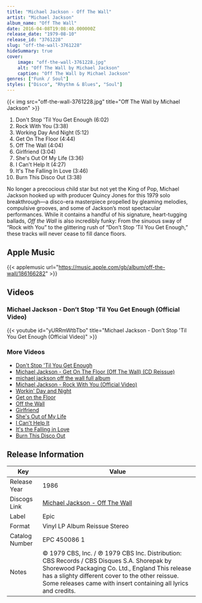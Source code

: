 ```yaml
---
title: "Michael Jackson - Off The Wall"
artist: "Michael Jackson"
album_name: "Off The Wall"
date: 2016-04-08T19:08:40.000000Z
release_date: "1979-08-10"
release_id: "3761228"
slug: "off-the-wall-3761228"
hideSummary: true
cover:
    image: "off-the-wall-3761228.jpg"
    alt: "Off The Wall by Michael Jackson"
    caption: "Off The Wall by Michael Jackson"
genres: ["Funk / Soul"]
styles: ["Disco", "Rhythm & Blues", "Soul"]
---
```


{{< img src="off-the-wall-3761228.jpg" title="Off The Wall by Michael Jackson" >}}

<!-- section break -->

1. Don't Stop 'Til You Get Enough (6:02)
2. Rock With You (3:38)
3. Working Day And Night (5:12)
4. Get On The Floor (4:44)
5. Off The Wall (4:04)
6. Girlfriend (3:04)
7. She's Out Of My Life (3:36)
8. I Can't Help It (4:27)
9. It's The Falling In Love (3:46)
10. Burn This Disco Out (3:38)

<!-- section break -->


No longer a precocious child star but not yet the King of Pop, Michael Jackson hooked up with producer Quincy Jones for this 1979 solo breakthrough—a disco-era masterpiece propelled by gleaming melodies, compulsive grooves, and some of Jackson’s most spectacular performances. While it contains a handful of his signature, heart-tugging ballads, <i>Off the Wall</i> is also incredibly funky: From the sinuous sway of “Rock with You” to the glittering rush of “Don’t Stop ’Til You Get Enough,” these tracks will never cease to fill dance floors.



## Apple Music
{{< applemusic url="https://music.apple.com/gb/album/off-the-wall/186166282" >}}





## Videos
### Michael Jackson - Don’t Stop 'Til You Get Enough (Official Video)
{{< youtube id="yURRmWtbTbo" title="Michael Jackson - Don’t Stop 'Til You Get Enough (Official Video)" >}}<br>

### More Videos

- [Don't Stop 'Til You Get Enough](https://www.youtube.com/watch?v=n3qQtSRmHxo)
- [Michael Jackson - Get On The Floor (Off The Wall) (CD Reissue)](https://www.youtube.com/watch?v=79Wx4wULXCM)
- [michael jackson off the wall full album](https://www.youtube.com/watch?v=kbwt8E-pPEU)
- [Michael Jackson - Rock With You (Official Video)](https://www.youtube.com/watch?v=5X-Mrc2l1d0)
- [Workin' Day and Night](https://www.youtube.com/watch?v=zWaRajBJGiU)
- [Get on the Floor](https://www.youtube.com/watch?v=bzb2He1C_UU)
- [Off the Wall](https://www.youtube.com/watch?v=g0ViBH7m4XA)
- [Girlfriend](https://www.youtube.com/watch?v=7He5c6PGDns)
- [She's Out of My Life](https://www.youtube.com/watch?v=BtjO1gyBzPg)
- [I Can't Help It](https://www.youtube.com/watch?v=_3h7wQxdM3A)
- [It's the Falling in Love](https://www.youtube.com/watch?v=G1fll9DHS1w)
- [Burn This Disco Out](https://www.youtube.com/watch?v=3w75_OUcRXs)


## Release Information
|  Key           | Value                                                |
| ---------------| ---------------------------------------------------- |
| Release Year   | 1986                                   |
| Discogs Link   | [Michael Jackson - Off The Wall](https://www.discogs.com/release/3761228-Michael-Jackson-Off-The-Wall) |
| Label          | Epic |
| Format         | Vinyl LP Album Reissue Stereo |
| Catalog Number | EPC 450086 1 |
| Notes |  © 1979 CBS, Inc. / ℗ 1979 CBS Inc. Distribution: CBS Records / CBS Disques S.A. Shorepak by Shorewood Packaging Co. Ltd., England  This release has a slighty different cover to the other reissue.  Some releases came with insert containing all lyrics and credits. |